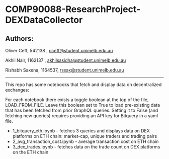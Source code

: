 # COMP90088-ResearchProject-DEXDataCollector

## Authors:

Oliver Ceff, 542138 , oceff@student.unimelb.edu.au

Akhil Nair, 1162137 , akhilsasidha@student.unimelb.edu.au

Rishabh Saxena, 1164537, rssax@student.unimelb.edu.au

---

This repo has some notebooks that fetch and display data on decentralized exchanges:

For each notebook there exists a toggle boolean at the top of the file, LOAD_FROM_FILE. Leave this boolean set to True to load pre-existing data that has been fetched from prior GraphQL queries. Setting it to False (and fetching new queries) requires providing an API key for Bitquery in a yaml file.

- 1_bitquery_eth.ipynb - fetches 3 queries and displays data on DEX platforms on ETH chain: market-cap, unique traders and trading pairs
- 2_avg_transaction_cost.ipynb - average transaction cost on ETH chain
- 3_dex_trades.ipynb - fetches data on the trade count on DEX platforms on the ETH chain